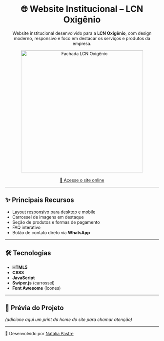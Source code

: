 <div align="center">

# 🌐 Website Institucional – LCN Oxigênio  

Website institucional desenvolvido para a **LCN Oxigênio**, com design moderno, responsivo e foco em destacar os serviços e produtos da empresa.  

<a href="https://postimg.cc/gXfJyBss" target="_blank">
  <img src="https://i.postimg.cc/x8dz2wbw/fachada.webp" alt="Fachada LCN Oxigênio" width="400">
</a>
<br><br>
<a href="https://natipastre.github.io/Website-Institucional-LCN-Oxig-nio/" target="_blank">
  🔗 Acesse o site online
</a>

</div>

---

## ✨ Principais Recursos
- Layout responsivo para desktop e mobile  
- Carrossel de imagens em destaque  
- Seção de produtos e formas de pagamento  
- FAQ interativo  
- Botão de contato direto via **WhatsApp**  

---

## 🛠️ Tecnologias
- **HTML5**  
- **CSS3**  
- **JavaScript**  
- **Swiper.js** (carrossel)  
- **Font Awesome** (ícones)  

---

## 📸 Prévia do Projeto  
*(adicione aqui um print da home do site para chamar atenção)*  

---

📌 Desenvolvido por [Natália Pastre](https://github.com/natipastre)  
